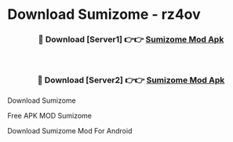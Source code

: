 # Download Sumizome - rz4ov



<div align="center">
<h3>🔴 Download [Server1] 👉👉 <a href="https://momento.my/?title=Sumizome">Sumizome Mod Apk</a></h3><br>

<h3>🔴 Download [Server2] 👉👉 <a href="https://momento.my/?title=Sumizome">Sumizome Mod Apk</a></h3>
</div>



Download Sumizome 

Free APK MOD Sumizome 

Download Sumizome Mod For Android
